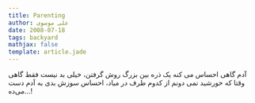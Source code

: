 ```yaml
---
title: Parenting
author: علی موسوی
date: 2008-07-18
tags: backyard
mathjax: false
template: article.jade
---
```


آدم گاهی احساس می کنه یک ذره بین بزرگ روش گرفتن، خیلی بد نیست فقط گاهی وقتا که حورشید نمی دونم از کدوم طرف در میاد، احساس سوزش بدی به آدم دست می‌ده…!
